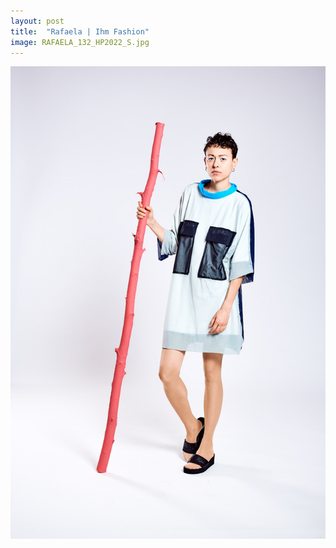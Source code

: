 ```yaml
---
layout: post
title:  "Rafaela | Ihm Fashion"
image: RAFAELA_132_HP2022_S.jpg
---
```


![alt text](./assets/img/photos/series/rafaela/RAFAELA_174_HP2022.jpg)

